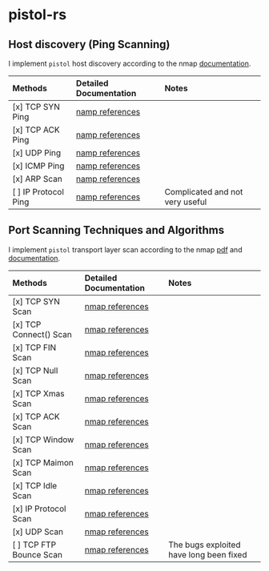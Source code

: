 # pistol-rs

## Host discovery (Ping Scanning)

I implement `pistol` host discovery according to the nmap [documentation](https://nmap.org/book/host-discovery.html).

| Methods              | Detailed Documentation                                                                          | Notes                           |
| :------------------- | :---------------------------------------------------------------------------------------------- | :------------------------------ |
| [x] TCP SYN Ping     | [namp references](https://nmap.org/book/host-discovery-techniques.html#host-discovery-PS)       |                                 |
| [x] TCP ACK Ping     | [namp references](https://nmap.org/book/host-discovery-techniques.html#host-discovery-PA)       |                                 |
| [x] UDP Ping         | [namp references](https://nmap.org/book/host-discovery-techniques.html#host-discovery-PU)       |                                 |
| [x] ICMP Ping        | [namp references](https://nmap.org/book/host-discovery-techniques.html#host-discovery-icmpping) |                                 |
| [x] ARP Scan         | [namp references](https://nmap.org/book/host-discovery-techniques.html#arp-scan)                |                                 |
| [ ] IP Protocol Ping | [namp references](https://nmap.org/book/host-discovery-techniques.html#host-discovery-PO)       | Complicated and not very useful |

## Port Scanning Techniques and Algorithms

I implement `pistol` transport layer scan according to the nmap [pdf](https://nmap.org/nmap_doc.html) and [documentation](https://nmap.org/book/scan-methods.html).

| Methods                 | Detailed Documentation                                                        | Notes                                   |
| :---------------------- | :---------------------------------------------------------------------------- | :-------------------------------------- |
| [x] TCP SYN Scan        | [nmap references](https://nmap.org/book/synscan.html)                         |                                         |
| [x] TCP Connect() Scan  | [nmap references](https://nmap.org/book/scan-methods-connect-scan.html)       |                                         |
| [x] TCP FIN Scan        | [nmap references](https://nmap.org/book/scan-methods-null-fin-xmas-scan.html) |                                         |
| [x] TCP Null Scan       | [nmap references](https://nmap.org/book/scan-methods-null-fin-xmas-scan.html) |                                         |
| [x] TCP Xmas Scan       | [nmap references](https://nmap.org/book/scan-methods-null-fin-xmas-scan.html) |                                         |
| [x] TCP ACK Scan        | [nmap references](https://nmap.org/book/scan-methods-ack-scan.html)           |                                         |
| [x] TCP Window Scan     | [nmap references](https://nmap.org/book/scan-methods-window-scan.html)        |                                         |
| [x] TCP Maimon Scan     | [nmap references](https://nmap.org/book/scan-methods-maimon-scan.html)        |                                         |
| [x] TCP Idle Scan       | [nmap references](https://nmap.org/book/idlescan.html)                        |                                         |
| [x] IP Protocol Scan    | [nmap references](https://nmap.org/book/scan-methods-ip-protocol-scan.html)   |                                         |
| [x] UDP Scan            | [nmap references](https://nmap.org/book/scan-methods-udp-scan.html)           |                                         |
| [ ] TCP FTP Bounce Scan | [nmap references](https://nmap.org/book/scan-methods-ftp-bounce-scan.html)    | The bugs exploited have long been fixed |

